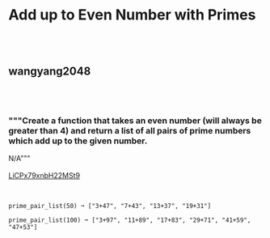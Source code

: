 # Add up to Even Number with Primes
<br><br>
## wangyang2048
<br><br>
### """Create a function that takes an even number (will always be greater than 4) and return a list of all pairs of prime numbers which add up to the given number.
N/A"""
<br><br>
[LiCPx79xnbH22MSt9](https://edabit.com/challenge/LiCPx79xnbH22MSt9)
<br><br>
```prime_pair_list(10) ➞ ["3+7", "5+5"]

prime_pair_list(50) ➞ ["3+47", "7+43", "13+37", "19+31"]

prime_pair_list(100) ➞ ["3+97", "11+89", "17+83", "29+71", "41+59", "47+53"]
```

<br><br>
